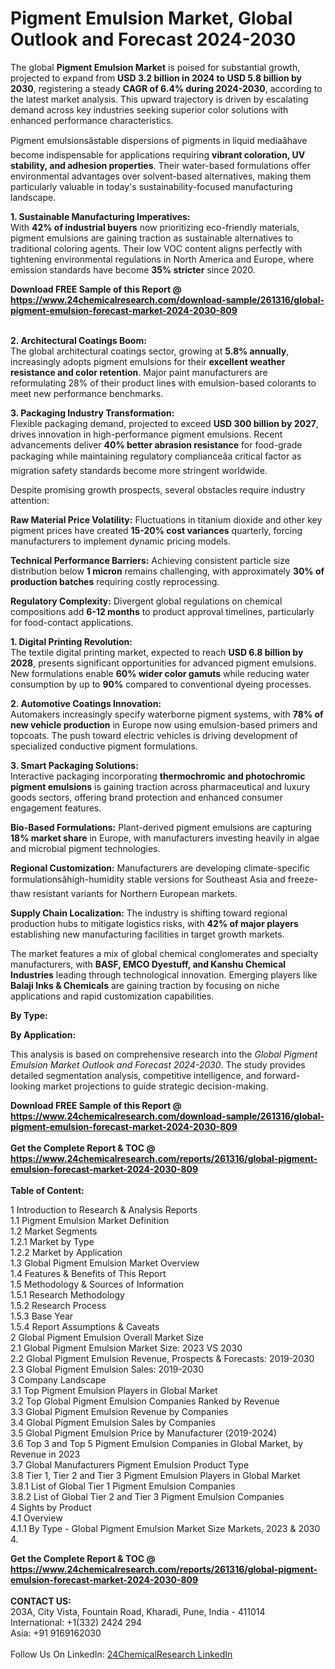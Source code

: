 <h1>Pigment Emulsion Market, Global Outlook and Forecast 2024-2030</h1><p>The global <strong>Pigment Emulsion Market</strong> is poised for substantial growth, projected to expand from <strong>USD 3.2 billion in 2024 to USD 5.8 billion by 2030</strong>, registering a steady <strong>CAGR of 6.4% during 2024-2030</strong>, according to the latest market analysis. This upward trajectory is driven by escalating demand across key industries seeking superior color solutions with enhanced performance characteristics.</p><p>Pigment emulsionsâstable dispersions of pigments in liquid mediaâhave become indispensable for applications requiring <strong>vibrant coloration, UV stability, and adhesion properties</strong>. Their water-based formulations offer environmental advantages over solvent-based alternatives, making them particularly valuable in today's sustainability-focused manufacturing landscape.</p><p><strong>1. Sustainable Manufacturing Imperatives:</strong><br>
With <strong>42% of industrial buyers</strong> now prioritizing eco-friendly materials, pigment emulsions are gaining traction as sustainable alternatives to traditional coloring agents. Their low VOC content aligns perfectly with tightening environmental regulations in North America and Europe, where emission standards have become <strong>35% stricter</strong> since 2020.</p><div><b>Download FREE Sample of this Report @ 
            <a href="https://www.24chemicalresearch.com/download-sample/261316/global-pigment-emulsion-forecast-market-2024-2030-809">
            https://www.24chemicalresearch.com/download-sample/261316/global-pigment-emulsion-forecast-market-2024-2030-809</a></b></div><br><p><strong>2. Architectural Coatings Boom:</strong><br>
The global architectural coatings sector, growing at <strong>5.8% annually</strong>, increasingly adopts pigment emulsions for their <strong>excellent weather resistance and color retention</strong>. Major paint manufacturers are reformulating 28% of their product lines with emulsion-based colorants to meet new performance benchmarks.</p><p><strong>3. Packaging Industry Transformation:</strong><br>
Flexible packaging demand, projected to exceed <strong>USD 300 billion by 2027</strong>, drives innovation in high-performance pigment emulsions. Recent advancements deliver <strong>40% better abrasion resistance</strong> for food-grade packaging while maintaining regulatory complianceâa critical factor as migration safety standards become more stringent worldwide.</p><p>Despite promising growth prospects, several obstacles require industry attention:</p><p><strong>Raw Material Price Volatility:</strong> Fluctuations in titanium dioxide and other key pigment prices have created <strong>15-20% cost variances</strong> quarterly, forcing manufacturers to implement dynamic pricing models.</p><p><strong>Technical Performance Barriers:</strong> Achieving consistent particle size distribution below <strong>1 micron</strong> remains challenging, with approximately <strong>30% of production batches</strong> requiring costly reprocessing.</p><p><strong>Regulatory Complexity:</strong> Divergent global regulations on chemical compositions add <strong>6-12 months</strong> to product approval timelines, particularly for food-contact applications.</p><p><strong>1. Digital Printing Revolution:</strong><br>
The textile digital printing market, expected to reach <strong>USD 6.8 billion by 2028</strong>, presents significant opportunities for advanced pigment emulsions. New formulations enable <strong>60% wider color gamuts</strong> while reducing water consumption by up to <strong>90%</strong> compared to conventional dyeing processes.</p><p><strong>2. Automotive Coatings Innovation:</strong><br>
Automakers increasingly specify waterborne pigment systems, with <strong>78% of new vehicle production</strong> in Europe now using emulsion-based primers and topcoats. The push toward electric vehicles is driving development of specialized conductive pigment formulations.</p><p><strong>3. Smart Packaging Solutions:</strong><br>
Interactive packaging incorporating <strong>thermochromic and photochromic pigment emulsions</strong> is gaining traction across pharmaceutical and luxury goods sectors, offering brand protection and enhanced consumer engagement features.</p><p><strong>Bio-Based Formulations:</strong> Plant-derived pigment emulsions are capturing <strong>18% market share</strong> in Europe, with manufacturers investing heavily in algae and microbial pigment technologies.</p><p><strong>Regional Customization:</strong> Manufacturers are developing climate-specific formulationsâhigh-humidity stable versions for Southeast Asia and freeze-thaw resistant variants for Northern European markets.</p><p><strong>Supply Chain Localization:</strong> The industry is shifting toward regional production hubs to mitigate logistics risks, with <strong>42% of major players</strong> establishing new manufacturing facilities in target growth markets.</p><p>The market features a mix of global chemical conglomerates and specialty manufacturers, with <strong>BASF, EMCO Dyestuff, and Kanshu Chemical Industries</strong> leading through technological innovation. Emerging players like <strong>Balaji Inks &amp; Chemicals</strong> are gaining traction by focusing on niche applications and rapid customization capabilities.</p><p><strong>By Type:</strong></p><p><strong>By Application:</strong></p><p>This analysis is based on comprehensive research into the <em>Global Pigment Emulsion Market Outlook and Forecast 2024-2030</em>. The study provides detailed segmentation analysis, competitive intelligence, and forward-looking market projections to guide strategic decision-making.</p><div><b>Download FREE Sample of this Report @ 
            <a href="https://www.24chemicalresearch.com/download-sample/261316/global-pigment-emulsion-forecast-market-2024-2030-809">
            https://www.24chemicalresearch.com/download-sample/261316/global-pigment-emulsion-forecast-market-2024-2030-809</a></b></div><br><div><b>Get the Complete Report & TOC @ 
            <a href="https://www.24chemicalresearch.com/reports/261316/global-pigment-emulsion-forecast-market-2024-2030-809">
            https://www.24chemicalresearch.com/reports/261316/global-pigment-emulsion-forecast-market-2024-2030-809</a></b></div><br>
            <b>Table of Content:</b><p>1 Introduction to Research & Analysis Reports<br />
    1.1 Pigment Emulsion Market Definition<br />
    1.2 Market Segments<br />
        1.2.1 Market by Type<br />
        1.2.2 Market by Application<br />
    1.3 Global Pigment Emulsion Market Overview<br />
    1.4 Features & Benefits of This Report<br />
    1.5 Methodology & Sources of Information<br />
        1.5.1 Research Methodology<br />
        1.5.2 Research Process<br />
        1.5.3 Base Year<br />
        1.5.4 Report Assumptions & Caveats<br />
2 Global Pigment Emulsion Overall Market Size<br />
    2.1 Global Pigment Emulsion Market Size: 2023 VS 2030<br />
    2.2 Global Pigment Emulsion Revenue, Prospects & Forecasts: 2019-2030<br />
    2.3 Global Pigment Emulsion Sales: 2019-2030<br />
3 Company Landscape<br />
    3.1 Top Pigment Emulsion Players in Global Market<br />
    3.2 Top Global Pigment Emulsion Companies Ranked by Revenue<br />
    3.3 Global Pigment Emulsion Revenue by Companies<br />
    3.4 Global Pigment Emulsion Sales by Companies<br />
    3.5 Global Pigment Emulsion Price by Manufacturer (2019-2024)<br />
    3.6 Top 3 and Top 5 Pigment Emulsion Companies in Global Market, by Revenue in 2023<br />
    3.7 Global Manufacturers Pigment Emulsion Product Type<br />
    3.8 Tier 1, Tier 2 and Tier 3 Pigment Emulsion Players in Global Market<br />
        3.8.1 List of Global Tier 1 Pigment Emulsion Companies<br />
        3.8.2 List of Global Tier 2 and Tier 3 Pigment Emulsion Companies<br />
4 Sights by Product<br />
    4.1 Overview<br />
        4.1.1 By Type - Global Pigment Emulsion Market Size Markets, 2023 & 2030<br />
        4.</p><div><b>Get the Complete Report & TOC @ 
            <a href="https://www.24chemicalresearch.com/reports/261316/global-pigment-emulsion-forecast-market-2024-2030-809">
            https://www.24chemicalresearch.com/reports/261316/global-pigment-emulsion-forecast-market-2024-2030-809</a></b></div><br><b>CONTACT US:</b><br>
            203A, City Vista, Fountain Road, Kharadi, Pune, India - 411014<br>
            International: +1(332) 2424 294<br>
            Asia: +91 9169162030 <br><br>
            Follow Us On LinkedIn: <a href="https://www.linkedin.com/company/24chemicalresearch/">24ChemicalResearch LinkedIn</a>